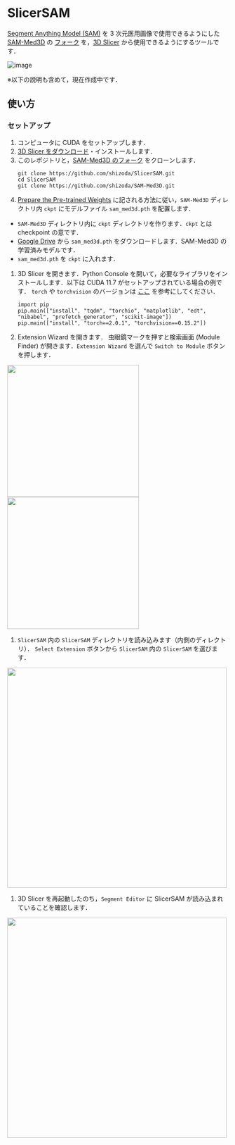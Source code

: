 # SlicerSAM

[Segment Anything Model (SAM)](https://segment-anything.com/) を 3 次元医用画像で使用できるようにした [SAM-Med3D](https://github.com/uni-medical/SAM-Med3D) の [フォーク](https://github.com/shizoda/SAM-Med3D) を，[3D Slicer](https://www.slicer.org/) から使用できるようにするツールです．

![image](https://github.com/shizoda/SlicerSAM/assets/34496702/f5e6164b-72ae-4034-bd49-5c4aba0137e9)


※以下の説明も含めて，現在作成中です．

## 使い方

### セットアップ

1. コンピュータに CUDA をセットアップします．
1. [3D Slicer をダウンロード](https://download.slicer.org/)・インストールします．
1. このレポジトリと，[SAM-Med3D のフォーク](https://github.com/shizoda/SAM-Med3D/) をクローンします．
   ```
   git clone https://github.com/shizoda/SlicerSAM.git
   cd SlicerSAM
   git clone https://github.com/shizoda/SAM-Med3D.git
   ```
1. [Prepare the Pre-trained Weights](https://github.com/shizoda/SAM-Med3D/#0-recommend-prepare-the-pre-trained-weights) に記される方法に従い，`SAM-Med3D` ディレクトリ内 `ckpt` にモデルファイル `sam_med3d.pth` を配置します．
- `SAM-Med3D` ディレクトリ内に `ckpt` ディレクトリを作ります．`ckpt` とは checkpoint の意です．
- [Google Drive](https://drive.google.com/file/d/1PFeUjlFMAppllS9x1kAWyCYUJM9re2Ub/view?usp=drive_link) から `sam_med3d.pth` をダウンロードします．SAM-Med3D の学習済みモデルです．
- `sam_med3d.pth` を `ckpt` に入れます．
1. 3D Slicer を開きます．Python Console を開いて，必要なライブラリをインストールします．以下は CUDA 11.7 がセットアップされている場合の例です．
`torch` や `torchvision` のバージョンは [ここ](https://pytorch.org/get-started/previous-versions/) を参考にしてください．
   ```
   import pip
   pip.main(["install", "tqdm", "torchio", "matplotlib", "edt",  "nibabel", "prefetch_generator", "scikit-image"])
   pip.main(["install", "torch==2.0.1", "torchvision==0.15.2"])
   ```
1. Extension Wizard を開きます．
虫眼鏡マークを押すと検索画面 (Module Finder) が開きます．`Extension Wizard` を選んで `Switch to Module` ボタンを押します．

<img src="https://github.com/shizoda/SlicerSAM/assets/34496702/1665f25f-6485-4575-be73-3596a4a1000e" width="300">

<img src="https://github.com/shizoda/SlicerSAM/assets/34496702/a537cff7-0411-4fd7-ae77-4847056811af" width="300">

1. `SlicerSAM` 内の `SlicerSAM` ディレクトリを読み込みます（内側のディレクトリ）．
`Select Extension` ボタンから `SlicerSAM` 内の `SlicerSAM` を選びます． 
<img src="https://github.com/shizoda/SlicerSAM/assets/34496702/3b276582-040b-4022-a2db-82956f8c73d7" width="500">

1. 3D Slicer を再起動したのち，`Segment Editor` に SlicerSAM が読み込まれていることを確認します．
<img src="https://github.com/shizoda/SlicerSAM/assets/34496702/ccc2e4c3-9a5d-4443-a7cd-1fd5438c2f49" width="500">

